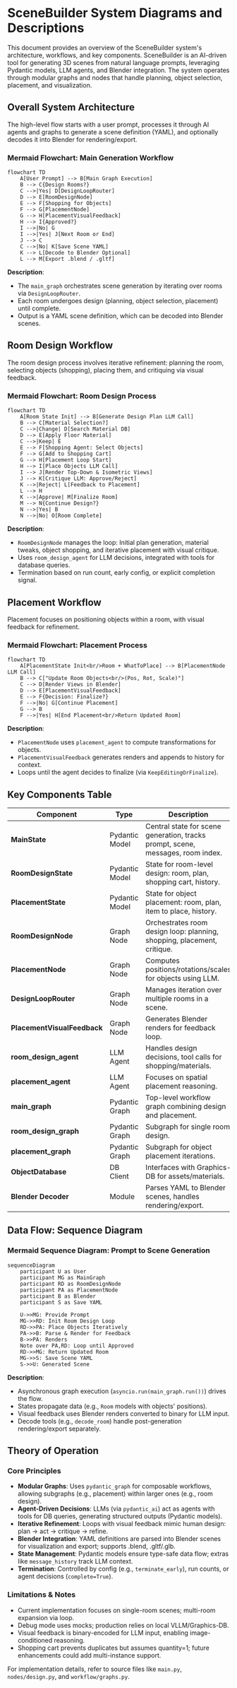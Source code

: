 # SceneBuilder System Diagrams and Descriptions

This document provides an overview of the SceneBuilder system's architecture, workflows, and key components. SceneBuilder is an AI-driven tool for generating 3D scenes from natural language prompts, leveraging Pydantic models, LLM agents, and Blender integration. The system operates through modular graphs and nodes that handle planning, object selection, placement, and visualization.

## Overall System Architecture

The high-level flow starts with a user prompt, processes it through AI agents and graphs to generate a scene definition (YAML), and optionally decodes it into Blender for rendering/export.

### Mermaid Flowchart: Main Generation Workflow
```mermaid
flowchart TD
    A[User Prompt] --> B[Main Graph Execution]
    B --> C{Design Rooms?}
    C -->|Yes| D[DesignLoopRouter]
    D --> E[RoomDesignNode]
    E --> F[Shopping for Objects]
    F --> G[PlacementNode]
    G --> H[PlacementVisualFeedback]
    H --> I{Approved?}
    I -->|No| G
    I -->|Yes| J[Next Room or End]
    J --> C
    C -->|No| K[Save Scene YAML]
    K --> L[Decode to Blender Optional]
    L --> M[Export .blend / .gltf]
```

**Description**: 
- The `main_graph` orchestrates scene generation by iterating over rooms via `DesignLoopRouter`.
- Each room undergoes design (planning, object selection, placement) until complete.
- Output is a YAML scene definition, which can be decoded into Blender scenes.

## Room Design Workflow

The room design process involves iterative refinement: planning the room, selecting objects (shopping), placing them, and critiquing via visual feedback.

### Mermaid Flowchart: Room Design Process
```mermaid
flowchart TD
    A[Room State Init] --> B[Generate Design Plan LLM Call]
    B --> C[Material Selection?]
    C -->|Change| D[Search Material DB]
    D --> E[Apply Floor Material]
    C -->|Keep| E
    E --> F[Shopping Agent: Select Objects]
    F --> G[Add to Shopping Cart]
    G --> H[Placement Loop Start]
    H --> I[Place Objects LLM Call]
    I --> J[Render Top-Down & Isometric Views]
    J --> K[Critique LLM: Approve/Reject]
    K -->|Reject| L[Feedback to Placement]
    L --> H
    K -->|Approve| M[Finalize Room]
    M --> N{Continue Design?}
    N -->|Yes| B
    N -->|No| O[Room Complete]
```

**Description**:
- `RoomDesignNode` manages the loop: Initial plan generation, material tweaks, object shopping, and iterative placement with visual critique.
- Uses `room_design_agent` for LLM decisions, integrated with tools for database queries.
- Termination based on run count, early config, or explicit completion signal.

## Placement Workflow

Placement focuses on positioning objects within a room, with visual feedback for refinement.

### Mermaid Flowchart: Placement Process
```mermaid
flowchart TD
    A[PlacementState Init<br/>Room + WhatToPlace] --> B[PlacementNode LLM Call]
    B --> C["Update Room Objects<br/>(Pos, Rot, Scale)"]
    C --> D[Render Views in Blender]
    D --> E[PlacementVisualFeedback]
    E --> F{Decision: Finalize?}
    F -->|No| G[Continue Placement]
    G --> B
    F -->|Yes| H[End Placement<br/>Return Updated Room]
```

**Description**:
- `PlacementNode` uses `placement_agent` to compute transformations for objects.
- `PlacementVisualFeedback` generates renders and appends to history for context.
- Loops until the agent decides to finalize (via `KeepEditingOrFinalize`).

## Key Components Table

| Component | Type | Description | Key Files/Imports | Inputs | Outputs |
|-----------|------|-------------|-------------------|--------|---------|
| **MainState** | Pydantic Model | Central state for scene generation, tracks prompt, scene, messages, room index. | `states.py` | User prompt | Scene definition |
| **RoomDesignState** | Pydantic Model | State for room-level design: room, plan, shopping cart, history. | `states.py` | Room init, plan | Updated Room |
| **PlacementState** | Pydantic Model | State for object placement: room, plan, item to place, history. | `states.py` | Room, ObjectBlueprint | Updated Room |
| **RoomDesignNode** | Graph Node | Orchestrates room design loop: planning, shopping, placement, critique. | `design.py` | RoomDesignState | Room or End[Room] |
| **PlacementNode** | Graph Node | Computes positions/rotations/scales for objects using LLM. | `placement.py` | PlacementState | Updated Room or End[Room] |
| **DesignLoopRouter** | Graph Node | Manages iteration over multiple rooms in a scene. | `design.py` | MainState | Scene or End[Scene] |
| **PlacementVisualFeedback** | Graph Node | Generates Blender renders for feedback loop. | `placement.py` | PlacementState | Next Node Trigger |
| **room_design_agent** | LLM Agent | Handles design decisions, tool calls for shopping/materials. | `agents.py` (inferred) | Prompts, state | Plans, Actions, Objects |
| **placement_agent** | LLM Agent | Focuses on spatial placement reasoning. | `agents.py` (inferred) | State, renders | PlacementAction |
| **main_graph** | Pydantic Graph | Top-level workflow graph combining design and placement. | `graphs.py` | MainState | Final Scene |
| **room_design_graph** | Pydantic Graph | Subgraph for single room design. | `design.py` | Room | Updated Room |
| **placement_graph** | Pydantic Graph | Subgraph for object placement iterations. | `placement.py` | PlacementState | Updated Room |
| **ObjectDatabase** | DB Client | Interfaces with Graphics-DB for assets/materials. | `database/object.py` | Queries | Assets, Blueprints |
| **Blender Decoder** | Module | Parses YAML to Blender scenes, handles rendering/export. | `decoder/blender.py` | Scene/Room YAML | .blend / .gltf files |

## Data Flow: Sequence Diagram

### Mermaid Sequence Diagram: Prompt to Scene Generation
```mermaid
sequenceDiagram
    participant U as User
    participant MG as MainGraph
    participant RD as RoomDesignNode
    participant PA as PlacementNode
    participant B as Blender
    participant S as Save YAML

    U->>MG: Provide Prompt
    MG->>RD: Init Room Design Loop
    RD->>PA: Place Objects Iteratively
    PA->>B: Parse & Render for Feedback
    B->>PA: Renders
    Note over PA,RD: Loop until Approved
    RD->>MG: Return Updated Room
    MG->>S: Save Scene YAML
    S->>U: Generated Scene
```

**Description**:
- Asynchronous graph execution (`asyncio.run(main_graph.run())`) drives the flow.
- States propagate data (e.g., `Room` models with objects' positions).
- Visual feedback uses Blender renders converted to binary for LLM input.
- Decode tools (e.g., `decode_room`) handle post-generation rendering/export separately.

## Theory of Operation

### Core Principles
- **Modular Graphs**: Uses `pydantic_graph` for composable workflows, allowing subgraphs (e.g., placement) within larger ones (e.g., room design).
- **Agent-Driven Decisions**: LLMs (via `pydantic_ai`) act as agents with tools for DB queries, generating structured outputs (Pydantic models).
- **Iterative Refinement**: Loops with visual feedback mimic human design: plan → act → critique → refine.
- **Blender Integration**: YAML definitions are parsed into Blender scenes for visualization and export; supports .blend, .gltf/.glb.
- **State Management**: Pydantic models ensure type-safe data flow; extras like `message_history` track LLM context.
- **Termination**: Controlled by config (e.g., `terminate_early`), run counts, or agent decisions (`complete=True`).

### Limitations & Notes
- Current implementation focuses on single-room scenes; multi-room expansion via loop.
- Debug mode uses mocks; production relies on local VLLM/Graphics-DB.
- Visual feedback is binary-encoded for LLM input, enabling image-conditioned reasoning.
- Shopping cart prevents duplicates but assumes quantity=1; future enhancements could add multi-instance support.

For implementation details, refer to source files like `main.py`, `nodes/design.py`, and `workflow/graphs.py`.